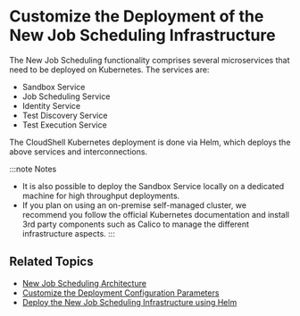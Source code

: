 # Customize the Deployment of the New Job Scheduling Infrastructure

The New Job Scheduling functionality comprises several microservices that need to be deployed on Kubernetes. The services are:

- Sandbox Service
- Job Scheduling Service
- Identity Service
- Test Discovery Service
- Test Execution Service

The CloudShell Kubernetes deployment is done via Helm, which deploys the above services and interconnections.

:::note Notes
- It is also possible to deploy the Sandbox Service locally on a dedicated machine for high throughput deployments.
- If you plan on using an on-premise self-managed cluster, we recommend you follow the official Kubernetes documentation and install 3rd party components such as Calico to manage the different infrastructure aspects.
:::

## Related Topics

- [New Job Scheduling Architecture](../../new-jss-architecture.md)
- [Customize the Deployment Configuration Parameters](./customize-deployment-config-params.md)
- [Deploy the New Job Scheduling Infrastructure using Helm](../deploy-jss-with-helm.md)